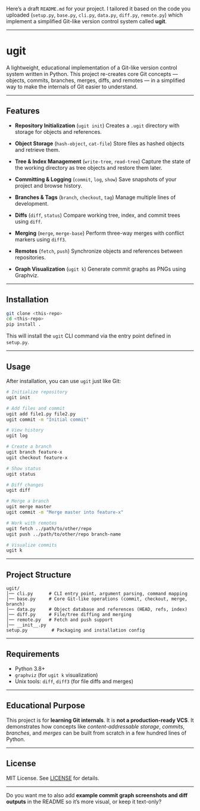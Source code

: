 Here’s a draft `README.md` for your project. I tailored it based on the code you uploaded (`setup.py`, `base.py`, `cli.py`, `data.py`, `diff.py`, `remote.py`) which implement a simplified Git-like version control system called **ugit**.

---

# ugit

A lightweight, educational implementation of a Git-like version control system written in Python.
This project re-creates core Git concepts — objects, commits, branches, merges, diffs, and remotes — in a simplified way to make the internals of Git easier to understand.

---

## Features

* **Repository Initialization** (`ugit init`)
  Creates a `.ugit` directory with storage for objects and references.

* **Object Storage** (`hash-object`, `cat-file`)
  Store files as hashed objects and retrieve them.

* **Tree & Index Management** (`write-tree`, `read-tree`)
  Capture the state of the working directory as tree objects and restore them later.

* **Committing & Logging** (`commit`, `log`, `show`)
  Save snapshots of your project and browse history.

* **Branches & Tags** (`branch`, `checkout`, `tag`)
  Manage multiple lines of development.

* **Diffs** (`diff`, `status`)
  Compare working tree, index, and commit trees using `diff`.

* **Merging** (`merge`, `merge-base`)
  Perform three-way merges with conflict markers using `diff3`.

* **Remotes** (`fetch`, `push`)
  Synchronize objects and references between repositories.

* **Graph Visualization** (`ugit k`)
  Generate commit graphs as PNGs using Graphviz.

---

## Installation

```bash
git clone <this-repo>
cd <this-repo>
pip install .
```

This will install the `ugit` CLI command via the entry point defined in `setup.py`.

---

## Usage

After installation, you can use `ugit` just like Git:

```bash
# Initialize repository
ugit init

# Add files and commit
ugit add file1.py file2.py
ugit commit -m "Initial commit"

# View history
ugit log

# Create a branch
ugit branch feature-x
ugit checkout feature-x

# Show status
ugit status

# Diff changes
ugit diff

# Merge a branch
ugit merge master
ugit commit -m "Merge master into feature-x"

# Work with remotes
ugit fetch ../path/to/other/repo
ugit push ../path/to/other/repo branch-name

# Visualize commits
ugit k
```

---

## Project Structure

```
ugit/
│── cli.py      # CLI entry point, argument parsing, command mapping
│── base.py     # Core Git-like operations (commit, checkout, merge, branch)
│── data.py     # Object database and references (HEAD, refs, index)
│── diff.py     # File/tree diffing and merging
│── remote.py   # Fetch and push support
│── __init__.py
setup.py         # Packaging and installation config
```

---

## Requirements

* Python 3.8+
* `graphviz` (for `ugit k` visualization)
* Unix tools: `diff`, `diff3` (for file diffs and merges)

---

## Educational Purpose

This project is for **learning Git internals**. It is **not a production-ready VCS**.
It demonstrates how concepts like *content-addressable storage*, *commits*, *branches*, and *merges* can be built from scratch in a few hundred lines of Python.

---

## License

MIT License. See [LICENSE](LICENSE) for details.

---

Do you want me to also add **example commit graph screenshots and diff outputs** in the README so it’s more visual, or keep it text-only?
